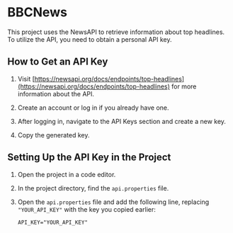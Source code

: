 # BBCNews

This project uses the NewsAPI to retrieve information about top headlines. To utilize the API, you need to obtain a personal API key.

## How to Get an API Key

1. Visit [https://newsapi.org/docs/endpoints/top-headlines](https://newsapi.org/docs/endpoints/top-headlines) for more information about the API.

2. Create an account or log in if you already have one.

3. After logging in, navigate to the API Keys section and create a new key.

4. Copy the generated key.

## Setting Up the API Key in the Project

1. Open the project in a code editor.

2. In the project directory, find the `api.properties` file.

3. Open the `api.properties` file and add the following line, replacing `"YOUR_API_KEY"` with the key you copied earlier:

   ```properties
   API_KEY="YOUR_API_KEY"
